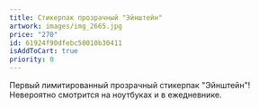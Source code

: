 ```yaml
---
title: Стикерпак прозрачный "Эйнштейн"
artwork: images/img_2665.jpg
price: "270"
id: 61924f90dfebc50010b30411
isAddToCart: true
priority: 0
---
```

Первый лимитированный прозрачный стикерпак "Эйнштейн"! Невероятно смотрится на ноутбуках и в ежедневнике.